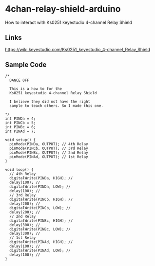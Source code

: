 # 4chan-relay-shield-arduino
How to interact with Ks0251 keyestudio 4-channel Relay Shield
## Links
https://wiki.keyestudio.com/Ks0251_keyestudio_4-channel_Relay_Shield
## Sample Code
```
/*
  DANCE OFF

  This is a how to for the 
  Ks0251 keyestudio 4-channel Relay Shield

  I believe they did not have the right
  sample to teach others. So I made this one.
  
*/
int PINDa = 4;
int PINCb = 5;
int PINBc = 6;
int PINAd = 7;

void setup() {
  pinMode(PINDa, OUTPUT); // 4th Relay
  pinMode(PINCb, OUTPUT); // 3rd Relay
  pinMode(PINBc, OUTPUT); // 2nd Relay
  pinMode(PINAd, OUTPUT); // 1st Relay
}

void loop() {
  // 4th Relay
  digitalWrite(PINDa, HIGH); //   
  delay(100); //                       
  digitalWrite(PINDa, LOW); //    
  delay(100); // 
  // 3rd Relay  
  digitalWrite(PINCb, HIGH); //   
  delay(200); //                       
  digitalWrite(PINCb, LOW); //    
  delay(200); // 
  // 2nd Relay
  digitalWrite(PINBc, HIGH); //   
  delay(300); //                       
  digitalWrite(PINBc, LOW); //    
  delay(300); // 
  // 1st Relay
  digitalWrite(PINAd, HIGH); //   
  delay(100); //                       
  digitalWrite(PINAd, LOW); //    
  delay(100); //                     
}

```
